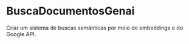 # BuscaDocumentosGenai
Criar um sistema de buscas semânticas por meio de embeddings e do Google API.  
